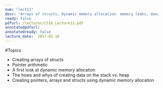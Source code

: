 ```yaml
---
num: "lect11"
desc: "Arrays of structs, Dynamic memory allocation- memory leaks, dangling pointers, segfaults"
ready: false
pdfurl: /lectures/CS16_Lecture11.pdf
annotatedpdfurl: 
annotatedready: false
lecture_date:  2017-02-16 
---
```


#Topics

* Creating arrays of structs
* Pointer arithmetic
* A first look at dynamic memory allocation
* The hows and whys of creating data on the stack vs. heap
* Creating pointers, arrays and structs using dynamic memory allocation